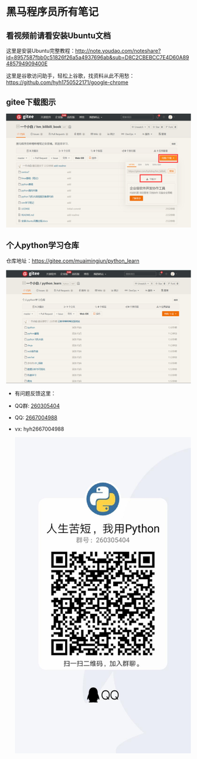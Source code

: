 # 黑马程序员所有笔记

## 看视频前请看安装Ubuntu文档

这里是安装Ubuntu完整教程：http://note.youdao.com/noteshare?id=8957587fbb0c51826f26a5a4937696ab&sub=D8C2CBEBCC7E4D60A89485794909400E

这里是谷歌访问助手，轻松上谷歌，找资料从此不用愁：https://github.com/hyh1750522171/google-chrome

## gitee下载图示

![](图片/gitee下载.png)

## 个人python学习仓库

仓库地址：https://gitee.com/muaimingjun/python_learn


![](图片/个人python库.png)

* 有问题反馈这里：

* QQ群: [260305404](https://jq.qq.com/?_wv=1027&k=2qrn6xvQ)

* QQ: [2667004988](http://wpa.qq.com/msgrd?v=3&uin=2667004988&site=qq&menu=yes)

* vx: hyh2667004988

  ![QQ群](./图片/pythonQQ群.jpg)